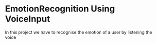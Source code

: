 # EmotionRecognition Using VoiceInput
 In this project we have to recognise the emotion of a user by listening the voice
